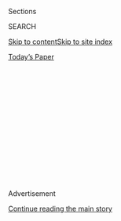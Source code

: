 <div id="app">

<div>

<div>

<div>

<div class="NYTAppHideMasthead css-1q2w90k e1suatyy0">

<div class="section css-ui9rw0 e1suatyy2">

<div class="css-eph4ug er09x8g0">

<div class="css-6n7j50">

</div>

<span class="css-1dv1kvn">Sections</span>

<div class="css-10488qs">

<span class="css-1dv1kvn">SEARCH</span>

</div>

[Skip to content](#site-content)[Skip to site
index](#site-index)

</div>

<div class="css-10698na e1huz5gh0">

</div>

</div>

<div id="masthead-bar-one" class="section hasLinks css-15hmgas e1csuq9d3">

<div class="css-uqyvli e1csuq9d0">

</div>

<div class="css-1uqjmks e1csuq9d1">

</div>

<div class="css-9e9ivx">

[](https://myaccount.nytimes3xbfgragh.onion/auth/login?response_type=cookie&client_id=vi)

</div>

<div class="css-1bvtpon e1csuq9d2">

[Today’s
Paper](https://www.nytimes3xbfgragh.onion/section/todayspaper)

</div>

</div>

</div>

</div>

<div data-aria-hidden="false">

<div id="site-content" data-role="main">

<div>

<div class="css-1aor85t" style="opacity:0.000000001;z-index:-1;visibility:hidden">

<div class="css-1hqnpie">

<div class="css-epjblv">

<span class="css-17xtcya">[Opinion](/section/opinion)</span><span class="css-x15j1o">|</span><span class="css-fwqvlz">The
Most Dangerous Phase of Trump’s
Rule</span>

</div>

<div class="css-k008qs">

<div class="css-1iwv8en">

<span class="css-18z7m18"></span>

<div>

</div>

</div>

<span class="css-1n6z4y">https://nyti.ms/2CrBtB2</span>

<div class="css-1705lsu">

<div class="css-4xjgmj">

<div class="css-4skfbu" data-role="toolbar" data-aria-label="Social Media Share buttons, Save button, and Comments Panel with current comment count" data-testid="share-tools">

  - 
  - 
  - 
  - 
    
    <div class="css-6n7j50">
    
    </div>

  - 
  - 

</div>

</div>

</div>

</div>

</div>

</div>

<div id="NYT_TOP_BANNER_REGION" class="css-13pd83m">

</div>

<div id="top-wrapper" class="css-1sy8kpn">

<div id="top-slug" class="css-l9onyx">

Advertisement

</div>

[Continue reading the main
story](#after-top)

<div class="ad top-wrapper" style="text-align:center;height:100%;display:block;min-height:250px">

<div id="top" class="place-ad" data-position="top" data-size-key="top">

</div>

</div>

<div id="after-top">

</div>

</div>

<div>

<div class="css-v5btjw etb61u70">

<div class="css-v05ibm etb61u71">

[Opinion](/section/opinion)

</div>

</div>

<div id="sponsor-wrapper" class="css-1hyfx7x">

<div id="sponsor-slug" class="css-19vbshk">

Supported by

</div>

[Continue reading the main
story](#after-sponsor)

<div id="sponsor" class="ad sponsor-wrapper" style="text-align:center;height:100%;display:block">

</div>

<div id="after-sponsor">

</div>

</div>

<div class="css-186x18t">

</div>

<div class="css-1vkm6nb ehdk2mb0">

# The Most Dangerous Phase of Trump’s Rule

</div>

His threat to democracy is nothing to laugh at.

<div class="css-18e8msd">

<div class="css-vp77d3 epjyd6m0">

<div class="css-1p10dcb ey68jwv0" data-aria-hidden="true">

[![Roger
Cohen](https://static01.graylady3jvrrxbe.onion/images/2014/11/01/opinion/cohen-circular/cohen-circular-thumbLarge-v6.png
"Roger Cohen")](https://www.nytimes3xbfgragh.onion/by/roger-cohen)

</div>

<div class="css-1baulvz">

By [<span class="css-1baulvz last-byline" itemprop="name">Roger
Cohen</span>](https://www.nytimes3xbfgragh.onion/by/roger-cohen)

<div class="css-8atqhb">

Opinion Columnist

</div>

</div>

</div>

  - July 10,
    2020

  - 
    
    <div class="css-4xjgmj">
    
    <div class="css-d8bdto" data-role="toolbar" data-aria-label="Social Media Share buttons, Save button, and Comments Panel with current comment count" data-testid="share-tools">
    
      - 
      - 
      - 
      - 
        
        <div class="css-6n7j50">
        
        </div>
    
      - 
      - 
    
    </div>
    
    </div>

</div>

<div class="css-79elbk" data-testid="photoviewer-wrapper">

<div class="css-z3e15g" data-testid="photoviewer-wrapper-hidden">

</div>

<div class="css-1a48zt4 ehw59r15" data-testid="photoviewer-children">

![<span class="css-16f3y1r e13ogyst0" data-aria-hidden="true">By
speaking at Mount Rushmore on the eve of Independence Day, Trump tried
to cast his nationalism in monumental
proportions.</span><span class="css-cnj6d5 e1z0qqy90" itemprop="copyrightHolder"><span class="css-1ly73wi e1tej78p0">Credit...</span><span><span>Anna
Moneymaker for The New York
Times</span></span></span>](https://static01.graylady3jvrrxbe.onion/images/2020/07/10/opinion/10cohen1/merlin_174228885_aff9c534-1f2c-4bc3-9500-2965e17daf10-articleLarge.jpg?quality=75&auto=webp&disable=upscale)

</div>

</div>

</div>

<div class="section meteredContent css-1r7ky0e" name="articleBody" itemprop="articleBody">

<div class="css-1fanzo5 StoryBodyCompanionColumn">

<div class="css-53u6y8">

PARIS — Think of postwar European institutions as an elaborate shield
against fascism. The European Union diluting nationalist identity; the
welfare state cushioning the social divisions dictators may exploit;
NATO transforming the United States into a European power and the
ultimate protector of democracy against totalitarian ideologies.

This was Europe’s collective response to its double suicide in the first
half of the 20th century. It was not just Germany that had to resurrect
itself from the rubble of “zero hour” in 1945, but the whole continent.
Europeans owed it to the myriad corpses beneath their every step to
build societies and institutions that were fascism-proof.

No wonder President Trump, whose dictatorial inclinations are as hard to
suppress as Dr. Strangelove’s Nazi salute, hates these European
institutions so much. His itch is to undermine, or even destroy, them.
“[I’m a nationalist,” he once
said](https://www.nytimes3xbfgragh.onion/2018/10/23/us/politics/nationalist-president-trump.html).
Yes, he is — flags, military flyovers, walls, monuments and all, in
exaltation of “the greatest, most exceptional and most virtuous nation
in the history of the world,” as he put it on July 4.

Since arriving in France, I’ve heard a couple of French people describe
Trump as “funny.” For Europeans, the novelty of America’s showman has
worn off. He’s a loudmouth. He’s a fool. These observations have emerged
from societies that have settled their painful scores with history and
found a middling security. The United States, however, has not. In fact,
I think Trump has just entered the most dangerous phase of his
presidency.

</div>

</div>

<div class="css-1fanzo5 StoryBodyCompanionColumn">

<div class="css-53u6y8">

It is important to see Trump in historical context. The country he took
over had been through a seesawing quarter-century of trauma. First the
giddy all-powerful interlude after the disappearance of the Soviet
Union, with its temptations of hubris. Then the disorienting shock of
Sept. 11 that shattered the idea of America-the-inviolable and propelled
the nation into its wars without victory. Then the Great Recession with
its indelible lesson that, as Leonard Cohen put it, “the poor stay poor,
the rich get rich.” Then the fact, irrefutable with the rise of China,
of America’s relative decline, a development Barack Obama, the first
Black president, opted to manage with cool realism.

All this provided the perfect context for “a clumsy, lurching and
undiscriminating American nationalism that would boomerang upon itself,”
as Jacob Heilbrunn described it in his
[tribute](https://www.lowyinstitute.org/the-interpreter/owen-harries-never-ideologue)
to Owen Harries, the Australian foreign policy intellectual, who
predicted such a fate after Sept. 11.

Trump, masterful media manipulator, is the vehicle of that nationalism.
He exploited a pervasive sense of American humiliation. It was out
there, in search of a voice. Trump is not funny. He is fiendish.

Nationalism is not fascism but is a necessary component of it. Both seek
to change the present in the name of an illusory past in order to create
a future vague in all respects except its glory.

One of the core characteristics of fascism is nostalgia, a pining for a
culture of masculinity and monumentalism, evident in Hitler’s Nazi Party
and the architecture it embraced for the 1,000-year Reich. Trump’s
nostalgia is for some unidentified moment of American greatness, when
white male property owners ruled alone, the nation’s global dominance
was unchallenged, women stayed home, and gender was not 360. By choosing
to speak at Mount Rushmore on the eve of Independence Day, Trump
attempted to inscribe his nationalism in a monumental narrative of
American heroism. It was straight from the autocratic playbook.

</div>

</div>

<div class="css-1fanzo5 StoryBodyCompanionColumn">

<div class="css-53u6y8">

Another central characteristic of nationalism and fascism is their need
to define themselves against an enemy. Trump has chosen his: China,
designated as the culprit for the coronavirus debacle (and the scapegoat
behind which the president can hide his own equal responsibility); and
the “angry mobs” he alluded to at Mount Rushmore who constitute, Trump
said, a new “far-left fascism that demands absolute allegiance.”

It is Trump who demands “absolute allegiance” — look at his trembling
cabinet — and whose nationalism is fascist-tinged. He has turned an
uprising against racial injustice after the killing of George Floyd into
a pretext to lash out against “criminal” mobs.

There have been excesses among the protests. It is always better to try
to contextualize history than excise it. Cancel culture is inimical to
free speech. But the overarching threat the United States faces in the
run-up to the Nov. 3 election is from Trump. The fascism in the air is
on the far right of the political spectrum. If Trump could identify
national humiliation as his ace in the hole in 2016, he can also seize
the potential of the coronavirus pandemic to muddy the waters and stir
pervasive fear.

Last month, [Trump
tweeted](https://twitter.com/realdonaldtrump/status/1275024974579982336):
“RIGGED 2020 ELECTION: MILLIONS OF MAIL-IN BALLOTS WILL BE PRINTED BY
FOREIGN COUNTRIES, AND OTHERS. IT WILL BE THE SCANDAL OF OUR TIMES\!” Of
course, that foreign country would be China.

Trump is preparing the ground to contest any loss to Joe Biden and
remain president, aided, no doubt, by Attorney General William Barr’s
Justice Department.

I know, it’s unthinkable. So was the [Reichstag
fire](https://www.history.com/topics/germany/reichstag-fire). Europeans,
like Americans, should focus on just how unfunny Trump is.

*The Times is committed to publishing* [*a diversity of
letters*](https://www.nytimes3xbfgragh.onion/2019/01/31/opinion/letters/letters-to-editor-new-york-times-women.html)
*to the editor. We’d like to hear what you think about this or any of
our articles. Here are some*
[*tips*](https://help.nytimes3xbfgragh.onion/hc/en-us/articles/115014925288-How-to-submit-a-letter-to-the-editor)*.
And here’s our email:*
[*letters@NYTimes.com*](mailto:letters@NYTimes.com)*.*

*Follow The New York Times Opinion section on*
[*Facebook*](https://www.facebookcorewwwi.onion/nytopinion)*,* [*Twitter
(@NYTopinion)*](http://twitter.com/NYTOpinion) *and*
[*Instagram*](https://www.instagram.com/nytopinion/)*.*

</div>

</div>

</div>

<div>

</div>

<div>

</div>

<div>

</div>

<div>

<div id="bottom-wrapper" class="css-1ede5it">

<div id="bottom-slug" class="css-l9onyx">

Advertisement

</div>

[Continue reading the main
story](#after-bottom)

<div id="bottom" class="ad bottom-wrapper" style="text-align:center;height:100%;display:block;min-height:90px">

</div>

<div id="after-bottom">

</div>

</div>

</div>

</div>

</div>

## Site Index

<div>

</div>

## Site Information Navigation

  - [© <span>2020</span> <span>The New York Times
    Company</span>](https://help.nytimes3xbfgragh.onion/hc/en-us/articles/115014792127-Copyright-notice)

<!-- end list -->

  - [NYTCo](https://www.nytco.com/)
  - [Contact
    Us](https://help.nytimes3xbfgragh.onion/hc/en-us/articles/115015385887-Contact-Us)
  - [Work with us](https://www.nytco.com/careers/)
  - [Advertise](https://nytmediakit.com/)
  - [T Brand Studio](http://www.tbrandstudio.com/)
  - [Your Ad
    Choices](https://www.nytimes3xbfgragh.onion/privacy/cookie-policy#how-do-i-manage-trackers)
  - [Privacy](https://www.nytimes3xbfgragh.onion/privacy)
  - [Terms of
    Service](https://help.nytimes3xbfgragh.onion/hc/en-us/articles/115014893428-Terms-of-service)
  - [Terms of
    Sale](https://help.nytimes3xbfgragh.onion/hc/en-us/articles/115014893968-Terms-of-sale)
  - [Site
    Map](https://spiderbites.nytimes3xbfgragh.onion)
  - [Help](https://help.nytimes3xbfgragh.onion/hc/en-us)
  - [Subscriptions](https://www.nytimes3xbfgragh.onion/subscription?campaignId=37WXW)

</div>

</div>

</div>

</div>
